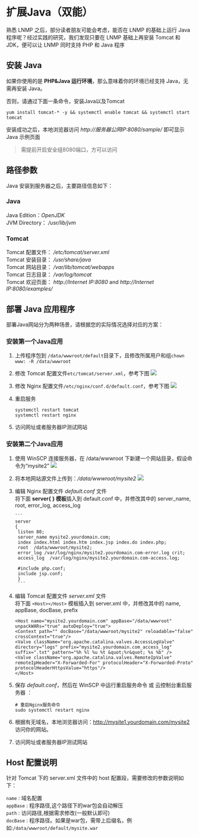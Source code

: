 # 扩展Java（双能）

熟悉 LNMP 之后，部分读者朋友可能会考虑，能否在 LNMP 的基础上运行 Java 程序呢？经过实践的研究，我们发现只要在 LNMP 基础上再安装 Tomcat 和 JDK，便可以让 LNMP 同时支持 PHP 和 Java 程序

## 安装 Java

如果你使用的是 **PHP&Java 运行环境**，那么意味着你的环境已经支持 Java，无需再安装 Java。  

否则，请通过下面一条命令，安装Java以及Tomcat  

```
yum install tomcat-* -y && systemctl enable tomcat && systemctl start tomcat
```

安装成功之后，本地浏览器访问 *http://服务器公网IP:8080/sample/* 即可显示 Java 示例页面

> 需提前开启安全组8080端口，方可以访问

## 路径参数

Java 安装到服务器之后，主要路径信息如下：

### Java
Java Edition：*OpenJDK*  
JVM Directory：	*/usr/lib/jvm*

### Tomcat
Tomcat 配置文件： */etc/tomcat/server.xml*    
Tomcat 安装目录： */usr/share/java*     
Tomcat 网站目录： */var/lib/tomcat/webapps*    
Tomcat 日志目录： */var/log/tomcat*  
Tomcat 欢迎页面： *http://Internet IP:8080* and *http://Internet IP:8080/examples/*

## 部署 Java 应用程序

部署Java网站分为两种场景，请根据您的实际情况选择对应的方案：

### 安装第一个Java应用

1. 上传程序包到 `/data/wwwroot/default`目录下，且修改所属用户和组`chown www: -R /data/wwwroot`

2. 修改 Tomcat 配置文件`etc/tomcat/server.xml`，参考下图
  ![](https://libs.websoft9.com/Websoft9/DocsPicture/en/lnmp/java/lnmp-modifytomcat001-websoft9.png)



3. 修改 Nginx 配置文件`/etc/nginx/conf.d/default.conf`，参考下图
   ![](https://libs.websoft9.com/Websoft9/DocsPicture/en/lnmp/java/lnmp-modifynginx001-websoft9.jpg)

4. 重启服务
   ```
   systemctl restart tomcat
   systemctl restart nginx
   ```
5. 访问网址或者服务器IP测试网站


### 安装第二个Java应用

1. 使用 WinSCP 连接服务器，在 /data/wwwroot 下新建一个网站目录，假设命令为“mysite2”
   ![](https://libs.websoft9.com/Websoft9/DocsPicture/zh/lamp/lamp-createmysite2-websoft9.png)
2. 将本地网站源文件上传到：*/data/wwwroot/mysite2* 
   ![](https://libs.websoft9.com/Websoft9/DocsPicture/zh/lamp/lamp-uploadcodes-websoft9.png)
3. 编辑 Nginx 配置文件 *default.conf* 文件    
   将下面 **server{ } 模板**插入到 default.conf 中，并修改其中的 server_name, root, error_log, access_log
 
       ```
       server
       {
        listen 80;
        server_name mysite2.yourdomain.com;
        index index.html index.htm index.jsp index.do index.php;
        root  /data/wwwroot/mysite2;
        error_log /var/log/nginx/mysite2.yourdomain.com-error.log crit;
        access_log  /var/log/nginx/mysite2.yourdomain.com-access.log;
        
        #include php.conf;
        include jsp.conf;
        }
        ```
4. 编辑 Tomcat 配置文件 *server.xml* 文件   
   将下面 `<Host></Host>` 模板插入到 server.xml 中，并修改其中的 name, appBase, docBase, prefix
    ```
    <Host name="mysite2.yourdomain.com" appBase="/data/wwwroot" unpackWARs="true" autoDeploy="true">
    <Context path="" docBase="/data/wwwroot/mysite2" reloadable="false" crossContext="true"/>
    <Valve className="org.apache.catalina.valves.AccessLogValve" directory="logs" prefix="mysite2.yourdomain.com_access_log" suffix=".txt" pattern="%h %l %u %t &quot;%r&quot; %s %b" />
    <Valve className="org.apache.catalina.valves.RemoteIpValve" remoteIpHeader="X-Forwarded-For" protocolHeader="X-Forwarded-Proto" protocolHeaderHttpsValue="https"/>
    </Host>
    ```

4. 保存 *default.conf*，然后在 WinSCP 中运行重启服务命令 或 云控制台重启服务器 ：
      ~~~
      # 重启Nginx服务命令
      sudo systemctl restart nginx
      ~~~
5. 根据有无域名，本地浏览器访问：http://mysite1.yourdomain.com/mysite2  访问你的网站。

6. 访问网址或者服务器IP测试网站

## Host 配置说明

针对 Tomcat 下的 server.xml 文件中的 host 配置段，需要修改的参数说明如下：  

`name` : 域名配置  
`appBase` : 程序路径,这个路径下的war包会自动解压  
`path` : 访问路径,根据需求修改(一般默认即可)  
`docBase` : 程序路径。如果是war包，需带上后缀名，例如:`/data/wwwroot/default/mysite.war`